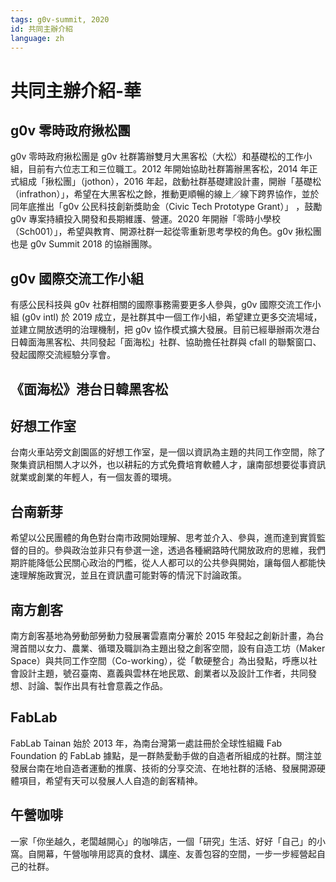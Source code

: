 ```yaml
---
tags: g0v-summit, 2020
id: 共同主辦介紹
language: zh
---
```

# 共同主辦介紹-華

## g0v 零時政府揪松團

g0v 零時政府揪松團是 g0v 社群籌辦雙月大黑客松（大松）和基礎松的工作小組，目前有六位志工和三位職工。2012 年開始協助社群籌辦黑客松，2014 年正式組成「揪松團」（jothon），2016 年起，啟動社群基礎建設計畫，開辦「基礎松（infrathon）」，希望在大黑客松之餘，推動更順暢的線上／線下跨界協作，並於同年底推出「g0v 公民科技創新獎助金（Civic Tech Prototype Grant）」 ，鼓勵 g0v 專案持續投入開發和長期維護、營運。2020 年開辦「零時小學校（Sch001）」，希望與教育、開源社群一起從零重新思考學校的角色。g0v 揪松團也是 g0v Summit 2018 的協辦團隊。

## g0v 國際交流工作小組

有感公民科技與 g0v 社群相關的國際事務需要更多人參與，g0v 國際交流工作小組 (g0v intl) 於 2019 成立，是社群其中一個工作小組，希望建立更多交流場域，並建立開放透明的治理機制，把 g0v 協作模式擴大發展。目前已經舉辦兩次港台日韓面海黑客松、共同發起「面海松」社群、協助擔任社群與 cfall 的聯繫窗口、發起國際交流經驗分享會。

## 《面海松》港台日韓黑客松

## 好想工作室

台南火車站旁文創園區的好想工作室，是一個以資訊為主題的共同工作空間，除了聚集資訊相關人才以外，也以耕耘的方式免費培育軟體人才，讓南部想要從事資訊就業或創業的年輕人，有一個友善的環境。

## 台南新芽

希望以公民團體的角色對台南市政開始理解、思考並介入、參與，進而達到實質監督的目的。參與政治並非只有參選一途，透過各種網路時代開放政府的思維，我們期許能降低公民關心政治的門檻，從人人都可以的公共參與開始，讓每個人都能快速理解施政實況，並且在資訊盡可能對等的情況下討論政策。

## 南方創客

南方創客基地為勞動部勞動力發展署雲嘉南分署於 2015 年發起之創新計畫，為台灣首間以女力、農業、循環及職訓為主題出發之創客空間，設有自造工坊（Maker Space）與共同工作空間（Co-working），從「軟硬整合」為出發點，呼應以社會設計主題，號召臺南、嘉義與雲林在地民眾、創業者以及設計工作者，共同發想、討論、製作出具有社會意義之作品。

## FabLab

FabLab Tainan 始於 2013 年，為南台灣第一處註冊於全球性組織 Fab Foundation 的 FabLab 據點，是一群熱愛動手做的自造者所組成的社群。關注並發展台南在地自造者運動的推廣、技術的分享交流、在地社群的活絡、發展開源硬體項目，希望有天可以發展人人自造的創客精神。

## 午營咖啡

一家「你坐越久，老闆越開心」的咖啡店，一個「研究」生活、好好「自己」的小窩。自開幕，午營咖啡用認真的食材、講座、友善包容的空間，一步一步經營起自己的社群。